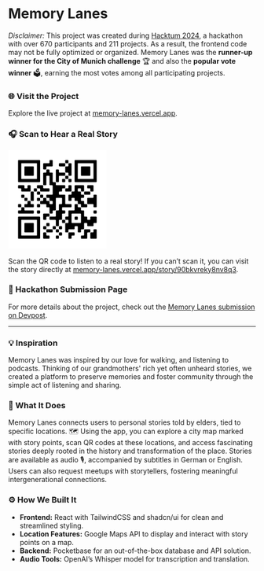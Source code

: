 # Memory Lanes  

*Disclaimer:* This project was created during [Hacktum 2024](https://www.hack.tum.de/), a hackathon with over 670 participants and 211 projects. As a result, the frontend code may not be fully optimized or organized. Memory Lanes was the **runner-up winner for the City of Munich challenge** 🏆 and also the **popular vote winner** 🗳️, earning the most votes among all participating projects.  

### 🌐 Visit the Project  
Explore the live project at [memory-lanes.vercel.app](https://memory-lanes.vercel.app/).  

### 🎧 Scan to Hear a Real Story  
<img src="./qr-code.png" alt="QR Code" width="200" />

Scan the QR code to listen to a real story! If you can’t scan it, you can visit the story directly at [memory-lanes.vercel.app/story/90bkvreky8nv8q3](https://memory-lanes.vercel.app/story/90bkvreky8nv8q3).  

### 📜 Hackathon Submission Page
For more details about the project, check out the [Memory Lanes submission on Devpost](https://devpost.com/software/memory-lanes).  

---

### 💡 Inspiration  
Memory Lanes was inspired by our love for walking, and listening to podcasts. Thinking of our grandmothers' rich yet often unheard stories, we created a platform to preserve memories and foster community through the simple act of listening and sharing.  

### 🎯 What It Does  
Memory Lanes connects users to personal stories told by elders, tied to specific locations. 🗺️ Using the app, you can explore a city map marked with story points, scan QR codes at these locations, and access fascinating stories deeply rooted in the history and transformation of the place. Stories are available as audio 🎙️, accompanied by subtitles in German or English. Users can also request meetups with storytellers, fostering meaningful intergenerational connections.  

### ⚙️ How We Built It  
- **Frontend:** React with TailwindCSS and shadcn/ui for clean and streamlined styling.  
- **Location Features:** Google Maps API to display and interact with story points on a map.  
- **Backend:** Pocketbase for an out-of-the-box database and API solution.  
- **Audio Tools:** OpenAI’s Whisper model for transcription and translation.  
